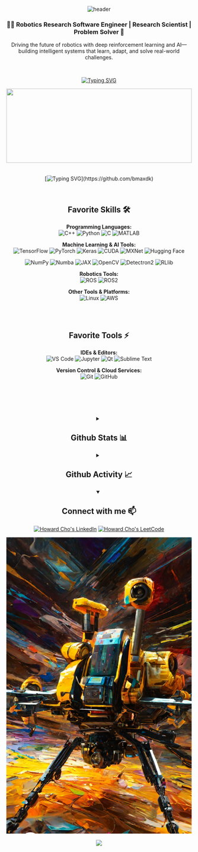 <div align="center">

![header](https://capsule-render.vercel.app/api?type=waving&color=auto&height=100&section=header&text=Howard%20Cho%20🔭&fontSize=40&animation=twinkling)

<h3> 👨‍💻 Robotics Research Software Engineer | Research Scientist | Problem Solver 🧠 </h3>
<p> Driving the future of robotics with deep reinforcement learning and AI—building intelligent systems that learn, adapt, and solve real-world challenges.</p>
<br>

[![Typing SVG](https://readme-typing-svg.demolab.com?font=Fira+Code&pause=1000&color=30FFB4&center=true&width=635&lines=%3C%2F%3EI'M+A%3C%5C%3E;Robotics+Research+Software+Engineering)](https://github.com/bmaxdk)

<img src="https://media.giphy.com/media/dWesBcTLavkZuG35MI/giphy.gif" width="500" height="200"/>

<br>

<br>

[![Typing SVG](https://readme-typing-svg.demolab.com?font=Libre+Baskerville&weight=700&size=22&duration=1800&pause=1&color=71706F&center=true&multiline=true&repeat=false&width=1400&height=200&lines=Engineering+is+a+rigorous+field+that+continually+drives+me+to+exceed+my+best+performance.+;+;I+relish+the+process+of+troubleshooting+and+providing+solutions.+;+;The+journey+of+dissecting+intricate+problems+and+devising+their+solutions+fascinates+me%2C+;+;as+my+creative+inputs+take+shape+into+a+final+product+that+its+users+find+invaluable+and+enjoyable+to+use.)](https://github.com/bmaxdk)

<br>

## Favorite Skills 🛠️

**Programming Languages:**  
![C++](https://img.shields.io/badge/C%2B%2B-00599C?style=flat-square&logo=c%2B%2B&logoColor=white) ![Python](https://img.shields.io/badge/Python-14354C?style=flat-square&logo=python&logoColor=white) ![C](https://img.shields.io/badge/C-%2300599C.svg?style=flat-square&logo=C&logoColor=white) ![MATLAB](https://img.shields.io/badge/MATLAB-%2300299C.svg?style=flat&logoColor=white)

**Machine Learning & AI Tools:**  
![TensorFlow](https://img.shields.io/badge/TensorFlow-FF6F00?style=flat&logo=tensorflow&logoColor=white) ![PyTorch](https://img.shields.io/badge/PyTorch-EE4C2C?style=flat&logo=PyTorch&logoColor=white) ![Keras](https://img.shields.io/badge/Keras-D00000?style=flat&logo=Keras&logoColor=white) ![CUDA](https://img.shields.io/badge/NVIDIA-CUDA-76B900?style=flat&logo=nvidia&logoColor=white) 
![MXNet](https://img.shields.io/badge/mxnet-%20-blue) ![Hugging Face](https://img.shields.io/badge/Hugging_Face-F3F33F?style=flat-square&logo=Hugging%20Face&logoColor=black) 

![NumPy](https://img.shields.io/badge/NumPy-013243?style=flat-square&logo=NumPy&logoColor=white)  ![Numba](https://img.shields.io/badge/Numba-00A3E0?style=flat&logo=Numba&logoColor=white)  ![JAX](https://img.shields.io/badge/JAX-0071C5.svg?style=flat-square&logo=JAX&logoColor=white)  ![OpenCV](https://img.shields.io/badge/OpenCV-27338e?style=flat&for-the-badge&logo=OpenCV&logoColor=white)  ![Detectron2](https://img.shields.io/badge/Detectron2-13A0F3?style=flat-square&logo=Detectron2&logoColor=white)  ![RLlib](https://img.shields.io/badge/RLlib-%230F9D58.svg?style=flat-square&logo=Ray&logoColor=white)



**Robotics Tools:**  
![ROS](https://img.shields.io/static/v1?style=flat&message=ROS&color=22312E&logo=ROS&logoColor=FFFFFF&label=) ![ROS2](https://img.shields.io/static/v1?style=flat&for-the-badge&message=ROS2&color=22315E&logo=ROS&logoColor=FFFFFF&label=)

**Other Tools & Platforms:**  
![Linux](https://img.shields.io/badge/Linux-FCC624?style=flat&logo=linux&logoColor=black) ![AWS](https://img.shields.io/badge/Amazon%20AWS-232F3E?style=flat&logo=Amazon%20AWS&logoColor=white) 

<br><br>

## Favorite Tools ⚡

**IDEs & Editors:**  
![VS Code](https://img.shields.io/badge/Visual%20Studio%20Code-007ACC?style=flat&logo=Visual%20Studio%20Code&logoColor=white) ![Jupyter](https://img.shields.io/badge/Jupyter-F37626?style=flat-square&logo=Jupyter&logoColor=white) ![Qt](https://img.shields.io/badge/Qt-41CD52?style=flat&logo=qt&logoColor=white) ![Sublime Text](https://img.shields.io/badge/sublime_text-%23575757.svg?&style=flat&logo=sublime-text&logoColor=important)

**Version Control & Cloud Services:**  
![Git](https://img.shields.io/badge/Git-F05032?style=flat-square&logo=Git&logoColor=white) ![GitHub](https://img.shields.io/badge/GitHub-181717?style=flat-square&logo=GitHub&logoColor=white)

<br><br>

<!-- ## My Projects 🚀

- **[ROS2 Navigation and SLAM](https://github.com/bmaxdk/ROS2-Nav2-with-SLAM-and-Navigation):** Building a fully autonomous robot using ROS2 for navigation and SLAM.
- **[Machine Learning with PyTorch](https://github.com/bmaxdk/Machine-Learning):** Advanced machine learning techniques with PyTorch for diverse applications.
- **[Multi-Agent Systems with ROS2](https://github.com/bmaxdk/ROS2-Multi-Agent):** Exploring multi-agent coordination and communication in robotics.
  
<br><br> -->
<!-- <br><br>
## LeetCode📈
![Leetcode Stats](https://leetcard.jacoblin.cool/choh08?theme=dark)
## Github Stats 📊 
![Howard's GitHub stats](https://github-readme-stats.vercel.app/api?username=bmaxdk&show_icons=true&theme=dark)
![Howard's GitHub stats](https://github-readme-streak-stats.herokuapp.com/?user=bmaxdk&show_icons=true&theme=dark) 
![Leetcode Stats](https://leetcard.jacoblin.cool/choh08?theme=dark?ext=heatmap)
![Leetcode Stats](https://leetcard.jacoblin.cool/choh08?ext=heatmap)
 -->
</div>
<div align="center">
<br><br>
<details> 
  <summary><h2>Github Stats 📊</h2></summary>

  <a href="https://github.com/bmaxdk/github-readme-stats"><img alt="Howard's Github Stats" src="https://github-readme-stats.vercel.app/api?username=bmaxdk&show_icons=true&theme=dark" height="192px"/></a>
  
  <a href="https://github.com/bmaxdk/github-readme-stats"><img alt="Howard's Top Languages" src="https://github-readme-streak-stats.herokuapp.com/?user=bmaxdk&show_icons=true&theme=dark" height="192px"/></a>

  
  <a href="https://github.com/bmaxdk/github-readme-activity-graph"><img alt="Howard's Leetcode Activity Graph" src="https://leetcard.jacoblin.cool/choh8uw?ext=heatmap" /></a>

</details>

<details> 
  <summary><h2>Github Activity 📈</h2></summary>

  <a href="https://github.com/bmaxdk/github-readme-stats"><img alt="Howard's Github Stats" src="https://github-readme-stats.vercel.app/api/?username=bmaxdk&show_icons=true&include_all_commits=true&count_private=true&theme=react&hide_border=true&bg_color=1F222E&title_color=F85D7F&icon_color=F8D866" height="192px"/></a>
  
  <a href="https://github.com/bmaxdk/github-readme-stats"><img alt="Howard's Top Languages" src="https://github-readme-stats.vercel.app/api/top-langs/?username=bmaxdk&langs_count=8&layout=compact&theme=react&hide_border=true&bg_color=1F222E&title_color=F85D7F&icon_color=F8D866&hide=Jupyter%20Notebook,Roff" height="192px"/></a>

  
  <a href="https://github.com/bmaxdk/github-readme-activity-graph"><img alt="Howard's Activity Graph" src="https://github-readme-activity-graph.vercel.app/graph/?username=bmaxdk&bg_color=1F222E&color=F8D866&line=F85D7F&point=FFFFFF&hide_border=true" /></a>

</details>

<!--   <img src="https://komarev.com/ghpvc/?username=bmaxdk&style=flat-square&color=blue" alt=""/> -->
<!-- ![Leetcode Stats](https://leetcard.jacoblin.cool/choh08?ext=heatmap) -->
<!-- ![Top Langs](https://github-readme-stats.vercel.app/api/top-langs/?username=bmaxdk&layout=compact&hide=csharp) -->
<!--
**bmaxdk/bmaxdk** is a ✨ _special_ ✨ repository because its `README.md` (this file) appears on your GitHub profile.

Here are some ideas to get you started:

- 🔭 I’m currently working on ...
- 🌱 I’m currently learning ...
- 👯 I’m looking to collaborate on ...
- 🤔 I’m looking for help with ...
- 💬 Ask me about ...
- 📫 How to reach me: ...
- 😄 Pronouns: ...
- ⚡ Fun fact: ...

### Traffic📈
[![Top Langs](https://github-readme-stats.vercel.app/api/top-langs/?username=bmaxdk&layout=compact)](https://github.com/anuraghazra/github-readme-stats)
![credit_card Github Profile Summary Card top](https://github-profile-summary-cards.vercel.app/api/cards/profile-details?username=bmaxdk&theme=vue)
![trophy Trophy Stats top](https://github-profile-trophy.vercel.app/?username=bmaxdk)
![stopwatch Streak Stats top](https://github-readme-streak-stats.herokuapp.com/?user=bmaxdk)
![Activity Graph](https://activity-graph.herokuapp.com/graph?username=bmaxdk&theme=minimal)
-->
<!--   <img src="https://capsule-render.vercel.app/api?type=waving&color=auto&height=100&section=footer"> -->
<details open> 
  <summary><h2>Connect with me 📫</h2></summary>
  <p align="center">
    <a href="https://linkedin.com/in/howard-h-cho/" target="blank"><img align="center" src="https://img.shields.io/badge/LinkedIn-0077B5?style=flat&logo=linkedin&logoColor=white" alt="Howard Cho's LinkedIn"/></a>
    <a href="https://www.leetcode.com/choh8uw" target="blank"><img align="center" src="https://img.shields.io/badge/LeetCode-FFA116?style=flat&logo=leetcode&logoColor=white" alt="Howard Cho's LeetCode"/></a>
  </p>
  
  <p align="center">
    <img src="https://github.com/bmaxdk/ROS2-Nav2-with-SLAM-and-Navigation/blob/main/image/drone1.png" alt="Howard's drone project" title="Drone Project" width="500"/>
  </p>
</details>

  <img src="https://capsule-render.vercel.app/api?type=waving&color=auto&height=100&section=footer">

</div>
